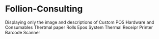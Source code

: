 # Follion-Consulting

Displaying only the image and descriptions of Custom POS Hardware and Consumables 
Thertmal paper Rolls 
Epos System
Thermal Receipr Printer
Barcode Scanner


